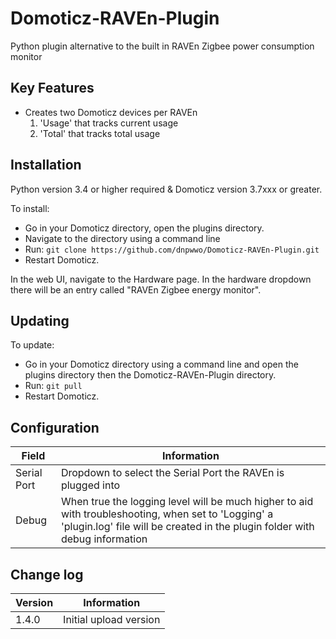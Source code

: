 # Domoticz-RAVEn-Plugin
Python plugin alternative to the built in RAVEn Zigbee power consumption monitor

## Key Features

* Creates two Domoticz devices per RAVEn
  1. 'Usage' that tracks current usage
  2. 'Total' that tracks total usage

## Installation

Python version 3.4 or higher required & Domoticz version 3.7xxx or greater.

To install:

* Go in your Domoticz directory, open the plugins directory.
* Navigate to the directory using a command line
* Run: ```git clone https://github.com/dnpwwo/Domoticz-RAVEn-Plugin.git```
* Restart Domoticz.

In the web UI, navigate to the Hardware page. In the hardware dropdown there will be an entry called "RAVEn Zigbee energy monitor".

## Updating

To update:
* Go in your Domoticz directory using a command line and open the plugins directory then the Domoticz-RAVEn-Plugin directory.
* Run: ```git pull```
* Restart Domoticz.

## Configuration

| Field | Information|
| ----- | ---------- |
| Serial Port | Dropdown to select the Serial Port the RAVEn is plugged into |
| Debug | When true the logging level will be much higher to aid with troubleshooting, when set to 'Logging' a 'plugin.log' file will be created in the plugin folder with debug information |

## Change log

| Version | Information|
| ----- | ---------- |
| 1.4.0 | Initial upload version |
